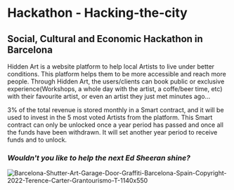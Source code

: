 # Hackathon - Hacking-the-city
## Social, Cultural and Economic Hackathon in Barcelona

Hidden Art is a website platform to help local Artists to live under better conditions. This platform helps them to be more accessible and reach more people. Through Hidden Art, the users/clients can book public or exclusive experience(Workshops, a whole day with the artist, a coffe/beer time, etc) with their favourite artist, or even an artist they just met minutes ago...

3% of the total revenue is stored monthly in a Smart contract, and it will be used to invest in the 5 most voted Artists from the platform. This Smart contract can only be unlocked once a year period has passed and once all the funds have been withdrawn. It will set another year period to receive funds and to unlock.

### *Wouldn't you like to help the next Ed Sheeran shine?*

![Barcelona-Shutter-Art-Garage-Door-Graffiti-Barcelona-Spain-Copyright-2022-Terence-Carter-Grantourismo-T-1140x550](https://user-images.githubusercontent.com/102038261/205466234-bc623512-8ba9-4e0b-a125-e73976d4d139.png)
